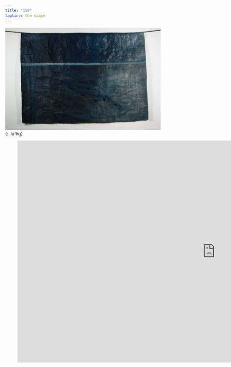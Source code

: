 ```yaml
---
title: "150"
tagline: the scape
---
```


![bild](the-scape-aber-richtig_web.jpg){: .luftig}
 
<figure class="video">
<iframe width="1280" height="720" src="https://www.youtube.com/embed/SvkQuANZVIU?version=3&loop=SvkQuANZVIU&rel=0&autohide=1&autoplay=1&controls=1&modestbranding=1&showinfo=0&theme=light" allowfullscreen="allowfullscreen" style="border:none"></iframe>
</figure>
